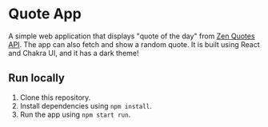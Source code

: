 # Quote App

A simple web application that displays "quote of the day" from [Zen Quotes API](https://zenquotes.io/). The app can also fetch and show a random quote. It is built using React and Chakra UI, and it has a dark theme!

## Run locally

1. Clone this repository.
2. Install dependencies using `npm install`.
3. Run the app using `npm start run`.